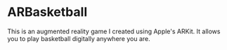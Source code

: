 # ARBasketball

This is an augmented reality game I created using Apple's ARKit. It allows you to play basketball digitally anywhere you are.
